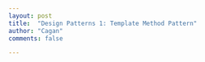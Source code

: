 ```yaml
---
layout: post
title:  "Design Patterns 1: Template Method Pattern"
author: "Cagan"
comments: false

---
```

